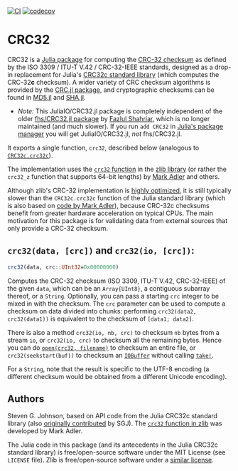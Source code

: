 [![CI](https://github.com/JuliaIO/CRC32.jl/actions/workflows/CI.yml/badge.svg)](https://github.com/JuliaIO/CRC32.jl/actions/workflows/CI.yml)
[![codecov](https://codecov.io/gh/JuliaIO/CRC32.jl/branch/main/graph/badge.svg?token=9lwiWxEZjM)](https://codecov.io/gh/JuliaIO/CRC32.jl)

# CRC32

CRC32 is a [Julia package](https://docs.julialang.org/en/v1/stdlib/Pkg/) for computing the [CRC-32 checksum](https://en.wikipedia.org/wiki/Cyclic_redundancy_check) as defined by
the ISO 3309 / ITU-T V.42 / CRC-32-IEEE standards, designed as a drop-in replacement for
Julia's [CRC32c standard library](https://docs.julialang.org/en/v1/stdlib/CRC32c/) (which computes the CRC-32**c** checksum).   A wider variety of CRC checksum algorithms is provided by the [CRC.jl package](https://github.com/andrewcooke/CRC.jl), and cryptographic checksums can be found in [MD5.jl](https://github.com/JuliaCrypto/MD5.jl) and [SHA.jl](https://github.com/JuliaCrypto/SHA.jl).

* *Note:* This JuliaIO/CRC32.jl package is completely independent of the older [fhs/CRC32.jl package](https://github.com/fhs/CRC32.jl) by [Fazlul Shahriar](https://github.com/fhs), which is no longer maintained (and much slower).  If you run `add CRC32` in [Julia's package manager](https://docs.julialang.org/en/v1/stdlib/Pkg/) you will get JuliaIO/CRC32.jl, *not* fhs/CRC32.jl.

It exports a single function, `crc32`, described below (analogous to [`CRC32c.crc32c`](https://docs.julialang.org/en/v1/stdlib/CRC32c/#CRC32c.crc32c)).

The implementation uses the [`crc32` function](https://refspecs.linuxbase.org/LSB_3.0.0/LSB-Core-generic/LSB-Core-generic/zlib-crc32-1.html) in the [zlib library](https://zlib.net/) (or rather the `crc32_z` function that supports 64-bit lengths) by [Mark Adler](https://en.wikipedia.org/wiki/Mark_Adler) and others.

Although zlib's CRC-32 implementation is [highly optimized](https://github.com/madler/zlib/blob/04f42ceca40f73e2978b50e93806c2a18c1281fc/crc32.c),
it is still typically slower than the `CRC32c.crc32c` function of the Julia standard
library (which is also based on [code by Mark Adler](https://github.com/JuliaLang/julia/blob/162ee48e1c34b2a2cd797395353f19a7aca21aa2/src/crc32c.c)), because CRC-32c checksums benefit from greater hardware
acceleration on typical CPUs.   The main motivation for this package
is for validating data from external sources that only provide a
CRC-32 checksum.

## `crc32(data, [crc])` and `crc32(io, [crc])`:

```jl
crc32(data, crc::UInt32=0x00000000)
```

Computes the CRC-32 checksum (ISO 3309, ITU-T V.42, CRC-32-IEEE) of the given `data`, which can be
an `Array{UInt8}`, a contiguous subarray thereof, or a `String`.  Optionally, you can pass
a starting `crc` integer to be mixed in with the checksum.  The `crc` parameter
can be used to compute a checksum on data divided into chunks: performing
`crc32(data2, crc32(data1))` is equivalent to the checksum of `[data1; data2]`.

There is also a method `crc32(io, nb, crc)` to checksum `nb` bytes from
a stream `io`, or `crc32(io, crc)` to checksum all the remaining bytes.
Hence you can do [`open(crc32, filename)`](@ref) to checksum an entire file,
or `crc32(seekstart(buf))` to checksum an [`IOBuffer`](@ref) without
calling [`take!`](@ref).

For a `String`, note that the result is specific to the UTF-8 encoding
(a different checksum would be obtained from a different Unicode encoding).

## Authors

Steven G. Johnson, based on API code from the Julia CRC32c standard
library (also [originally contributed](https://github.com/JuliaLang/julia/pull/18297) by SGJ).   The [`crc32` function in zlib](https://github.com/madler/zlib/blob/04f42ceca40f73e2978b50e93806c2a18c1281fc/crc32.c) was
developed by Mark Adler.

The Julia code in this package (and its antecedents in the Julia CRC32c standard library) is free/open-source software under the MIT License (see `LICENSE` file).   Zlib is free/open-source software under a [similar license](https://www.zlib.net/zlib_license.html).
